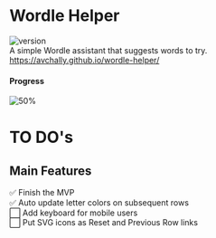# Wordle Helper
![version](https://img.shields.io/badge/version-v0.1-informational)  
A simple Wordle assistant that suggests words to try.  
https://avchally.github.io/wordle-helper/  
#### Progress
![50%](https://progress-bar.dev/50)
  
# TO DO's
## Main Features
✅ Finish the MVP  
✅ Auto update letter colors on subsequent rows  
⬜️ Add keyboard for mobile users  
⬜️ Put SVG icons as Reset and Previous Row links  
